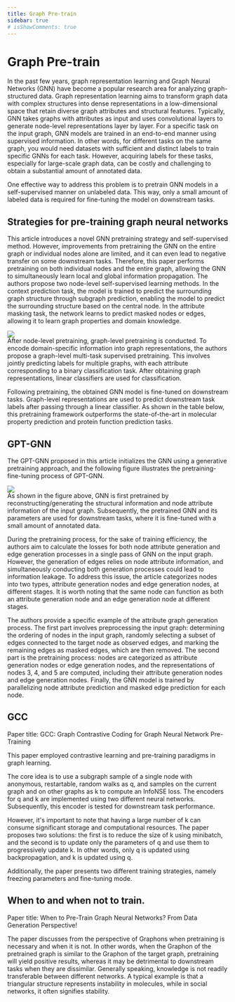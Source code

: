 ```yaml
---
title: Graph Pre-train
sidebar: true
# isShowComments: true
---
```

# Graph Pre-train
<ClientOnly>
<title-pv/>
</ClientOnly>


In the past few years, graph representation learning and Graph Neural Networks (GNN) have become a popular research area for analyzing graph-structured data. Graph representation learning aims to transform graph data with complex structures into dense representations in a low-dimensional space that retain diverse graph attributes and structural features. Typically, GNN takes graphs with attributes as input and uses convolutional layers to generate node-level representations layer by layer. For a specific task on the input graph, GNN models are trained in an end-to-end manner using supervised information. In other words, for different tasks on the same graph, you would need datasets with sufficient and distinct labels to train specific GNNs for each task. However, acquiring labels for these tasks, especially for large-scale graph data, can be costly and challenging to obtain a substantial amount of annotated data.

One effective way to address this problem is to pretrain GNN models in a self-supervised manner on unlabeled data. This way, only a small amount of labeled data is required for fine-tuning the model on downstream tasks.

## Strategies for pre-training graph neural networks

This article introduces a novel GNN pretraining strategy and self-supervised method. However, improvements from pretraining the GNN on the entire graph or individual nodes alone are limited, and it can even lead to negative transfer on some downstream tasks. Therefore, this paper performs pretraining on both individual nodes and the entire graph, allowing the GNN to simultaneously learn local and global information propagation. The authors propose two node-level self-supervised learning methods. In the context prediction task, the model is trained to predict the surrounding graph structure through subgraph prediction, enabling the model to predict the surrounding structure based on the central node. In the attribute masking task, the network learns to predict masked nodes or edges, allowing it to learn graph properties and domain knowledge.

<img src="/img/pretrain-1.png" style="margin-bottom: -20px;">

After node-level pretraining, graph-level pretraining is conducted. To encode domain-specific information into graph representations, the authors propose a graph-level multi-task supervised pretraining. This involves jointly predicting labels for multiple graphs, with each attribute corresponding to a binary classification task. After obtaining graph representations, linear classifiers are used for classification.

Following pretraining, the obtained GNN model is fine-tuned on downstream tasks. Graph-level representations are used to predict downstream task labels after passing through a linear classifier. As shown in the table below, this pretraining framework outperforms the state-of-the-art in molecular property prediction and protein function prediction tasks.

## GPT-GNN

The GPT-GNN proposed in this article initializes the GNN using a generative pretraining approach, and the following figure illustrates the pretraining-fine-tuning process of GPT-GNN.

<img src="/img/pretrain-2.png" style="margin-bottom: -20px;">

As shown in the figure above, GNN is first pretrained by reconstructing/generating the structural information and node attribute information of the input graph. Subsequently, the pretrained GNN and its parameters are used for downstream tasks, where it is fine-tuned with a small amount of annotated data.

During the pretraining process, for the sake of training efficiency, the authors aim to calculate the losses for both node attribute generation and edge generation processes in a single pass of GNN on the input graph. However, the generation of edges relies on node attribute information, and simultaneously conducting both generation processes could lead to information leakage. To address this issue, the article categorizes nodes into two types, attribute generation nodes and edge generation nodes, at different stages. It is worth noting that the same node can function as both an attribute generation node and an edge generation node at different stages.

The authors provide a specific example of the attribute graph generation process. The first part involves preprocessing the input graph: determining the ordering of nodes in the input graph, randomly selecting a subset of edges connected to the target node as observed edges, and marking the remaining edges as masked edges, which are then removed. The second part is the pretraining process: nodes are categorized as attribute generation nodes or edge generation nodes, and the representations of nodes 3, 4, and 5 are computed, including their attribute generation nodes and edge generation nodes. Finally, the GNN model is trained by parallelizing node attribute prediction and masked edge prediction for each node.

## GCC

Paper title: GCC: Graph Contrastive Coding for Graph Neural Network Pre-Training

This paper employed contrastive learning and pre-training paradigms in graph learning.

The core idea is to use a subgraph sample of a single node with anonymous, restartable, random walks as q, and samples on the current graph and on other graphs as k to compute an InfoNSE loss. The encoders for q and k are implemented using two different neural networks. Subsequently, this encoder is tested for downstream task performance.

However, it's important to note that having a large number of k can consume significant storage and computational resources. The paper proposes two solutions: the first is to reduce the size of k using minibatch, and the second is to update only the parameters of q and use them to progressively update k. In other words, only q is updated using backpropagation, and k is updated using q.

Additionally, the paper presents two different training strategies, namely freezing parameters and fine-tuning mode.


## When to and when not to train.

Paper title: When to Pre-Train Graph Neural Networks? From Data Generation Perspective!

The paper discusses from the perspective of Graphons when pretraining is necessary and when it is not. In other words, when the Graphon of the pretrained graph is similar to the Graphon of the target graph, pretraining will yield positive results, whereas it may be detrimental to downstream tasks when they are dissimilar. Generally speaking, knowledge is not readily transferable between different networks. A typical example is that a triangular structure represents instability in molecules, while in social networks, it often signifies stability.


<ClientOnly>
  <leave/>
</ClientOnly/>
